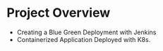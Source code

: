 # Project Overview

- Creating a Blue Green Deployment with Jenkins
- Containerized Application Deployed with K8s.